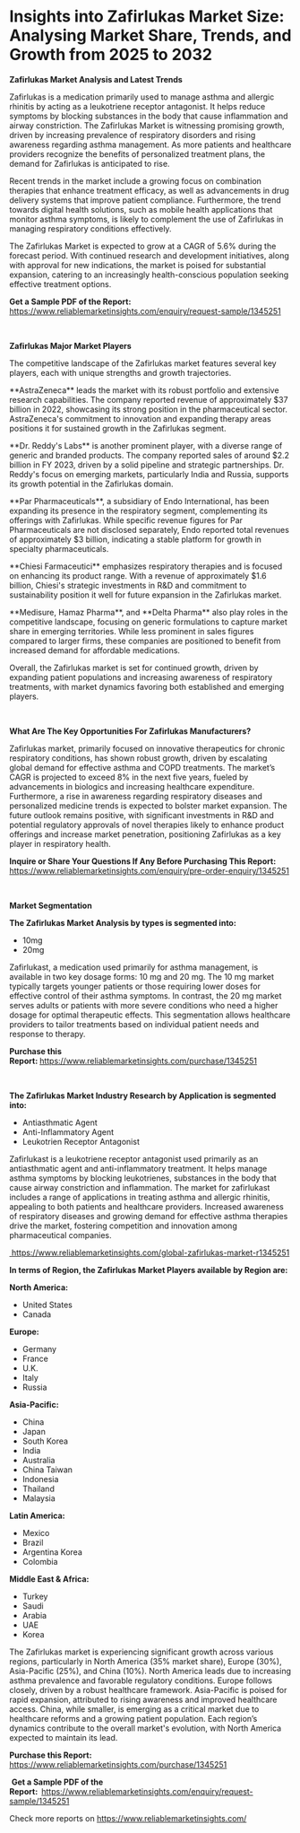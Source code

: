 <p><h1>Insights into Zafirlukas Market Size: Analysing Market Share, Trends, and Growth from 2025 to 2032</h1></p><p><strong>Zafirlukas Market Analysis and Latest Trends</strong></p>
<p><p>Zafirlukas is a medication primarily used to manage asthma and allergic rhinitis by acting as a leukotriene receptor antagonist. It helps reduce symptoms by blocking substances in the body that cause inflammation and airway constriction. The Zafirlukas Market is witnessing promising growth, driven by increasing prevalence of respiratory disorders and rising awareness regarding asthma management. As more patients and healthcare providers recognize the benefits of personalized treatment plans, the demand for Zafirlukas is anticipated to rise.</p><p>Recent trends in the market include a growing focus on combination therapies that enhance treatment efficacy, as well as advancements in drug delivery systems that improve patient compliance. Furthermore, the trend towards digital health solutions, such as mobile health applications that monitor asthma symptoms, is likely to complement the use of Zafirlukas in managing respiratory conditions effectively.</p><p>The Zafirlukas Market is expected to grow at a CAGR of 5.6% during the forecast period. With continued research and development initiatives, along with approval for new indications, the market is poised for substantial expansion, catering to an increasingly health-conscious population seeking effective treatment options.</p></p>
<p><strong>Get a Sample PDF of the Report:&nbsp;</strong> <a href="https://www.reliablemarketinsights.com/enquiry/request-sample/1345251?utm_campaign=2198&utm_medium=2&utm_source=Github&utm_content=ia&utm_term=08032025&utm_id=zafirlukas">https://www.reliablemarketinsights.com/enquiry/request-sample/1345251</a></p>
<p>&nbsp;</p>
<p><strong>Zafirlukas Major Market Players</strong></p>
<p><p>The competitive landscape of the Zafirlukas market features several key players, each with unique strengths and growth trajectories. </p><p>**AstraZeneca** leads the market with its robust portfolio and extensive research capabilities. The company reported revenue of approximately $37 billion in 2022, showcasing its strong position in the pharmaceutical sector. AstraZeneca's commitment to innovation and expanding therapy areas positions it for sustained growth in the Zafirlukas segment.</p><p>**Dr. Reddy's Labs** is another prominent player, with a diverse range of generic and branded products. The company reported sales of around $2.2 billion in FY 2023, driven by a solid pipeline and strategic partnerships. Dr. Reddy's focus on emerging markets, particularly India and Russia, supports its growth potential in the Zafirlukas domain.</p><p>**Par Pharmaceuticals**, a subsidiary of Endo International, has been expanding its presence in the respiratory segment, complementing its offerings with Zafirlukas. While specific revenue figures for Par Pharmaceuticals are not disclosed separately, Endo reported total revenues of approximately $3 billion, indicating a stable platform for growth in specialty pharmaceuticals.</p><p>**Chiesi Farmaceutici** emphasizes respiratory therapies and is focused on enhancing its product range. With a revenue of approximately $1.6 billion, Chiesi's strategic investments in R&D and commitment to sustainability position it well for future expansion in the Zafirlukas market.</p><p>**Medisure, Hamaz Pharma**, and **Delta Pharma** also play roles in the competitive landscape, focusing on generic formulations to capture market share in emerging territories. While less prominent in sales figures compared to larger firms, these companies are positioned to benefit from increased demand for affordable medications.</p><p>Overall, the Zafirlukas market is set for continued growth, driven by expanding patient populations and increasing awareness of respiratory treatments, with market dynamics favoring both established and emerging players.</p></p>
<p>&nbsp;</p>
<p><strong>What Are The Key Opportunities For Zafirlukas Manufacturers?</strong></p>
<p><p>Zafirlukas market, primarily focused on innovative therapeutics for chronic respiratory conditions, has shown robust growth, driven by escalating global demand for effective asthma and COPD treatments. The market’s CAGR is projected to exceed 8% in the next five years, fueled by advancements in biologics and increasing healthcare expenditure. Furthermore, a rise in awareness regarding respiratory diseases and personalized medicine trends is expected to bolster market expansion. The future outlook remains positive, with significant investments in R&D and potential regulatory approvals of novel therapies likely to enhance product offerings and increase market penetration, positioning Zafirlukas as a key player in respiratory health.</p></p>
<p><strong>Inquire or Share Your Questions If Any Before Purchasing This Report:</strong> <a href="https://www.reliablemarketinsights.com/enquiry/pre-order-enquiry/1345251?utm_campaign=2198&utm_medium=2&utm_source=Github&utm_content=ia&utm_term=08032025&utm_id=zafirlukas">https://www.reliablemarketinsights.com/enquiry/pre-order-enquiry/1345251</a></p>
<p>&nbsp;</p>
<p><strong>Market Segmentation</strong></p>
<p><strong>The Zafirlukas Market Analysis by types is segmented into:</strong></p>
<p><ul><li>10mg</li><li>20mg</li></ul></p>
<p><p>Zafirlukast, a medication used primarily for asthma management, is available in two key dosage forms: 10 mg and 20 mg. The 10 mg market typically targets younger patients or those requiring lower doses for effective control of their asthma symptoms. In contrast, the 20 mg market serves adults or patients with more severe conditions who need a higher dosage for optimal therapeutic effects. This segmentation allows healthcare providers to tailor treatments based on individual patient needs and response to therapy.</p></p>
<p><strong>Purchase this Report:&nbsp;</strong><a href="https://www.reliablemarketinsights.com/purchase/1345251?utm_campaign=2198&utm_medium=2&utm_source=Github&utm_content=ia&utm_term=08032025&utm_id=zafirlukas">https://www.reliablemarketinsights.com/purchase/1345251</a></p>
<p>&nbsp;</p>
<p><strong>The Zafirlukas Market Industry Research by Application is segmented into:</strong></p>
<p><ul><li>Antiasthmatic Agent</li><li>Anti-Inflammatory Agent</li><li>Leukotrien Receptor Antagonist</li></ul></p>
<p><p>Zafirlukast is a leukotriene receptor antagonist used primarily as an antiasthmatic agent and anti-inflammatory treatment. It helps manage asthma symptoms by blocking leukotrienes, substances in the body that cause airway constriction and inflammation. The market for zafirlukast includes a range of applications in treating asthma and allergic rhinitis, appealing to both patients and healthcare providers. Increased awareness of respiratory diseases and growing demand for effective asthma therapies drive the market, fostering competition and innovation among pharmaceutical companies.</p></p>
<p><a href="https://www.reliablemarketinsights.com/global-zafirlukas-market-r1345251?utm_campaign=2198&utm_medium=2&utm_source=Github&utm_content=ia&utm_term=08032025&utm_id=zafirlukas">&nbsp;https://www.reliablemarketinsights.com/global-zafirlukas-market-r1345251</a></p>
<p><strong>In terms of Region, the Zafirlukas Market Players available by Region are:</strong></p>
<p>
    <p> <strong> North America: </strong>
        <ul>
            <li>United States</li>
            <li>Canada</li>
        </ul>
        </p> 
    <p> <strong> Europe: </strong>
        <ul>
            <li>Germany</li>
            <li>France</li>
            <li>U.K.</li>
            <li>Italy</li>
            <li>Russia</li>
        </ul>
        </p> 
    <p> <strong> Asia-Pacific: </strong>
        <ul>
            <li>China</li>
            <li>Japan</li>
            <li>South Korea</li>
            <li>India</li>
            <li>Australia</li>
            <li>China Taiwan</li>
            <li>Indonesia</li>
            <li>Thailand</li>
            <li>Malaysia</li>
        </ul>
        </p> 
    <p> <strong> Latin America: </strong>
        <ul>
            <li>Mexico</li>
            <li>Brazil</li>
            <li>Argentina Korea</li>
            <li>Colombia</li>
        </ul>
        </p> 
    <p> <strong> Middle East & Africa: </strong>
        <ul>
            <li>Turkey</li>
            <li>Saudi</li>
            <li>Arabia</li>
            <li>UAE</li>
            <li>Korea</li>
        </ul>
    </p>
    </p>
<p><p>The Zafirlukas market is experiencing significant growth across various regions, particularly in North America (35% market share), Europe (30%), Asia-Pacific (25%), and China (10%). North America leads due to increasing asthma prevalence and favorable regulatory conditions. Europe follows closely, driven by a robust healthcare framework. Asia-Pacific is poised for rapid expansion, attributed to rising awareness and improved healthcare access. China, while smaller, is emerging as a critical market due to healthcare reforms and a growing patient population. Each region’s dynamics contribute to the overall market's evolution, with North America expected to maintain its lead.</p></p>
<p><strong>Purchase this Report: </strong><a href="https://www.reliablemarketinsights.com/purchase/1345251?utm_campaign=2198&utm_medium=2&utm_source=Github&utm_content=ia&utm_term=08032025&utm_id=zafirlukas">https://www.reliablemarketinsights.com/purchase/1345251</a></p>
<p>&nbsp;<strong>Get a Sample PDF of the Report:&nbsp;&nbsp;</strong><a href="https://www.reliablemarketinsights.com/enquiry/request-sample/1345251?utm_campaign=2198&utm_medium=2&utm_source=Github&utm_content=ia&utm_term=08032025&utm_id=zafirlukas">https://www.reliablemarketinsights.com/enquiry/request-sample/1345251</a></p>
<p><strong></strong></p>
<p>Check more reports on <a href="https://www.reliablemarketinsights.com/?utm_campaign=2198&utm_medium=2&utm_source=Github&utm_content=ia&utm_term=08032025&utm_id=zafirlukas">https://www.reliablemarketinsights.com/</a></p>